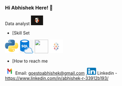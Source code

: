### Hi Abhishek Here! 👋

Data analyst 
<img height="32" width="40" src="https://github.com/AbhishekRajendran/AbhishekRajendran/blob/DataAnalysis/original-ff88a2aa29b55f47aed827e9d38e4260.webp" />

- [Skill Set

<img height="45" width="45" src="https://github.com/AbhishekRajendran/AbhishekRajendran/blob/DataAnalysis/Python-logo-notext.svg.webp" /> <img height="45" width="45" src="png-transparent-microsoft-azure-sql-database-microsoft-sql-server-database-blue-text-logo-thumbnail.png" /> <img height="45" width="45" src="Microsoft_Office_Excel_(2019–present).svg (1).png" />  <img height="45" width="45" src="image (1).png" /> 

- [How to reach me


<img height="23" width="30" src="Gmail-logo.png" />  Email: goestoabhishek@gmail.com ,<img height="23" width="30" src="174857.png" />  Linkedin - https://www.linkedin.com/in/abhishek-r-33912b193/ 


